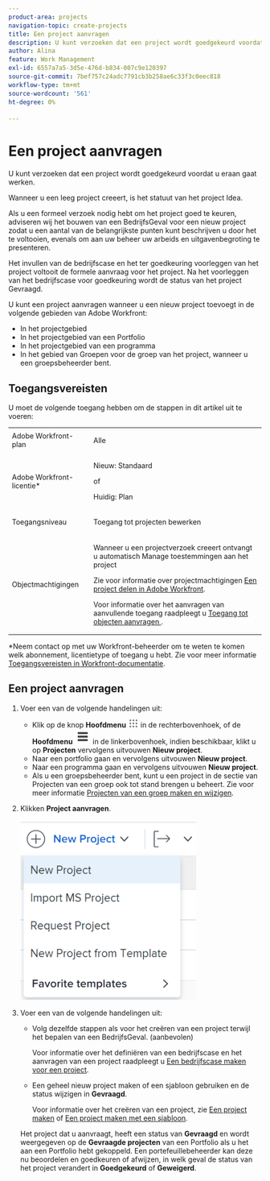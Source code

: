 ```yaml
---
product-area: projects
navigation-topic: create-projects
title: Een project aanvragen
description: U kunt verzoeken dat een project wordt goedgekeurd voordat u eraan gaat werken. We raden u aan een Business Case-case voor een nieuw project te maken, zodat u een aantal van de belangrijkste punten die u wilt bereiken, kunt omschrijven door het te voltooien, en uw arbeids- en kostenbudget aan uw management te presenteren. Het invullen van de bedrijfscase en het ter goedkeuring voorleggen van het project voltooit de formele aanvraag voor het project. Na het voorleggen van het bedrijfscase voor goedkeuring wordt de status van het project Gevraagd.
author: Alina
feature: Work Management
exl-id: 6557a7a5-3d5e-476d-b834-007c9e120397
source-git-commit: 7bef757c24adc7791cb3b258ae6c33f3c0eec818
workflow-type: tm+mt
source-wordcount: '561'
ht-degree: 0%

---
```


# Een project aanvragen

<!--Audited: April 2024-->

U kunt verzoeken dat een project wordt goedgekeurd voordat u eraan gaat werken.

Wanneer u een leeg project creeert, is het statuut van het project Idea.

Als u een formeel verzoek nodig hebt om het project goed te keuren, adviseren wij het bouwen van een BedrijfsGeval voor een nieuw project zodat u een aantal van de belangrijkste punten kunt beschrijven u door het te voltooien, evenals om aan uw beheer uw arbeids en uitgavenbegroting te presenteren.

Het invullen van de bedrijfscase en het ter goedkeuring voorleggen van het project voltooit de formele aanvraag voor het project. Na het voorleggen van het bedrijfscase voor goedkeuring wordt de status van het project Gevraagd.

U kunt een project aanvragen wanneer u een nieuw project toevoegt in de volgende gebieden van Adobe Workfront:

* In het projectgebied
* In het projectgebied van een Portfolio
* In het projectgebied van een programma
* In het gebied van Groepen voor de groep van het project, wanneer u een groepsbeheerder bent.

## Toegangsvereisten

U moet de volgende toegang hebben om de stappen in dit artikel uit te voeren:

<table style="table-layout:auto"> 
 <col> 
 <col> 
 <tbody> 
  <tr> 
   <td role="rowheader">Adobe Workfront-plan</td> 
   <td> <p>Alle</p> </td> 
  </tr> 
  <tr> 
   <td role="rowheader"> <p role="rowheader">Adobe Workfront-licentie*</p> </td> 
   <td> <p>Nieuw: Standaard </p>
   of
   <p>Huidig: Plan </p>
   </td> 
  </tr> 
  <tr> 
   <td role="rowheader">Toegangsniveau</td> 
   <td> <p>Toegang tot projecten bewerken</p> </td> 
  </tr> 
  <tr> 
   <td role="rowheader">Objectmachtigingen</td> 
   <td> <p>Wanneer u een projectverzoek creeert ontvangt u automatisch Manage toestemmingen aan het project </p> <p> Zie voor informatie over projectmachtigingen <a href="../../../workfront-basics/grant-and-request-access-to-objects/share-a-project.md" class="MCXref xref">Een project delen in Adobe Workfront</a>.</p> <p>Voor informatie over het aanvragen van aanvullende toegang raadpleegt u <a href="../../../workfront-basics/grant-and-request-access-to-objects/request-access.md" class="MCXref xref">Toegang tot objecten aanvragen </a>.</p> </td> 
  </tr> 
 </tbody> 
</table>

*Neem contact op met uw Workfront-beheerder om te weten te komen welk abonnement, licentietype of toegang u hebt. Zie voor meer informatie [Toegangsvereisten in Workfront-documentatie](/help/quicksilver/administration-and-setup/add-users/access-levels-and-object-permissions/access-level-requirements-in-documentation.md).

## Een project aanvragen

1. Voer een van de volgende handelingen uit:

   * Klik op de knop **Hoofdmenu** ![](assets/main-menu-icon.png) in de rechterbovenhoek, of de **Hoofdmenu** ![](assets/lines-main-menu.png) in de linkerbovenhoek, indien beschikbaar, klikt u op **Projecten** vervolgens uitvouwen **Nieuw project**.
   * Naar een portfolio gaan en vervolgens uitvouwen **Nieuw project**.
   * Naar een programma gaan en vervolgens uitvouwen **Nieuw project**.
   * Als u een groepsbeheerder bent, kunt u een project in de sectie van Projecten van een groep ook tot stand brengen u beheert. Zie voor meer informatie [Projecten van een groep maken en wijzigen](../../../administration-and-setup/manage-groups/work-with-group-objects/create-and-modify-a-groups-projects.md).

1. Klikken **Project aanvragen**.

   ![](assets/new-project-dropdown-nwe-350x358.png)

1. Voer een van de volgende handelingen uit:

   * Volg dezelfde stappen als voor het creëren van een project terwijl het bepalen van een BedrijfsGeval. (aanbevolen)

     Voor informatie over het definiëren van een bedrijfscase en het aanvragen van een project raadpleegt u [Een bedrijfscase maken voor een project](../../../manage-work/projects/define-a-business-case/create-business-case.md).

   * Een geheel nieuw project maken of een sjabloon gebruiken en de status wijzigen in **Gevraagd**.

     Voor informatie over het creëren van een project, zie [Een project maken](../../../manage-work/projects/create-projects/create-project.md) of [Een project maken met een sjabloon](../../../manage-work/projects/create-projects/create-project-from-template.md).

   Het project dat u aanvraagt, heeft een status van **Gevraagd** en wordt weergegeven op de **Gevraagde projecten** van een Portfolio als u het aan een Portfolio hebt gekoppeld. Een portefeuillebeheerder kan deze nu beoordelen en goedkeuren of afwijzen, in welk geval de status van het project verandert in **Goedgekeurd** of **Geweigerd**.
